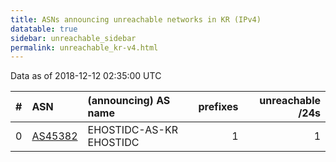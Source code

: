 ```yaml
---
title: ASNs announcing unreachable networks in KR (IPv4)
datatable: true
sidebar: unreachable_sidebar
permalink: unreachable_kr-v4.html
---
```


Data as of 2018-12-12 02:35:00 UTC


<div class="datatable-begin"></div>

|   # | ASN                                    | (announcing) AS name    |   prefixes |   unreachable /24s |
|----:|:---------------------------------------|:------------------------|-----------:|-------------------:|
|   0 | [AS45382](unreachable_AS45382-v4.html) | EHOSTIDC-AS-KR EHOSTIDC |          1 |                  1 |

<div class="datatable-end"></div>